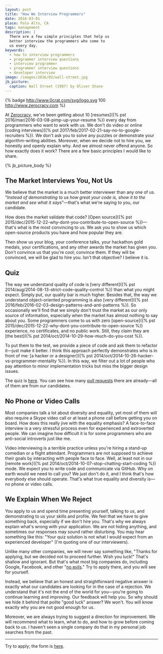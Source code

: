 ```yaml
---
layout: post
title: "How We Interview Programmers"
date: 2016-03-01
place: Palo Alto, CA
tags: management
description: |
  There are a few simple principles that help us
  better interview the programmers who come to
  us every day.
keywords:
  - how to interview programmers
  - programmer interview questions
  - interview programmer
  - programmer interview questions
  - developer interview
image: /images/2016/03/wall-street.jpg
jb_picture:
  caption: Wall Street (1987) by Oliver Stone
---
```


{% badge http://www.0crat.com/svg/logo.svg 100 http://www.zerocracy.com %}

At [Zerocracy](http://www.zerocracy.com), we've been getting
about 10 [resumes]({% pst 2016/mar/2016-03-08-pimp-up-your-resume %}) every day from programmers who want to work
with us. We don't do video or online
[coding interviews]({% pst 2017/feb/2017-02-21-say-no-to-google-recruiters %}). We don't
ask you to solve any puzzles or demonstrate your
algorithm-writing abilities. Moreover, when we decide not to
hire you, we honestly and openly explain why. And we almost
never offend anyone. So how exactly does it work?
There are a few basic principles I would like to share.

<!--more-->

{% jb_picture_body %}

## The Market Interviews You, Not Us

We believe that the market is a much better interviewer than
any one of us. "_Instead of demonstrating to us how great your
code is, show it to the market and see what it says_"&mdash;that's what
we're saying to you, our candidate.

How does the market validate that code?
[Open source]({% pst 2015/dec/2015-12-22-why-dont-you-contribute-to-open-source %})&mdash;that's what is the most convincing to us.
We ask you to show us which open-source products you have and how
popular they are.

Then show us your blog, your conference talks, your hackathon
gold medals, your certifications, and any other awards the market
has given you. Don't convince us that you're cool; convince them. If they
will be convinced, we will be glad to hire you. Isn't that objective?
I believe it is.

## Quiz

The way we understand quality of code is
[very different]({% pst 2014/aug/2014-08-13-strict-code-quality-control %})
than what you might
expect. Simply put, our quality bar is much higher. Besides that, the
way we understand object-oriented programming is also
[very different]({% pst 2016/feb/2016-02-03-design-patterns-and-anti-patterns %}).
So occasionally we'll find that we simply don't trust the market as our only
source of information, especially when the market has almost nothing to say about you.
Some programmers come to us with zero
[open-source]({% pst 2015/dec/2015-12-22-why-dont-you-contribute-to-open-source %}) experience, no certificates,
and no public work. Still, they claim they are
[the best]({% pst 2014/oct/2014-10-29-how-much-do-you-cost %}).

To put them to the test, we provide a piece of code and ask them to refactor it&mdash;just make
it better. I think this approach perfectly demonstrates who is in front of me:
[a hacker or a designer]({% pst 2014/oct/2014-10-26-hacker-vs-programmer-mentality %}).
In this way, we filter out a lot of people who pay attention to
minor implementation tricks but miss the bigger design issues.

The quiz is [here](https://github.com/teamed/quiz).
You can see how many
[pull requests](https://github.com/teamed/quiz/pulls)
there are already&mdash;all of them are from our candidates.

## No Phone or Video Calls

Most companies talk a lot about diversity and equality, yet most of them
will also require a Skype video call or at least a phone call before
getting you on board. How does this really jive with the equality emphasis? A face-to-face
interview is a very stressful process even for experienced and extroverted
people. We can imagine how difficult it is for some programmers who are
anti-social introverts just like me.

Video interviewing is a terrible practice unless you're hiring a
stand-up comedian or a flight attendant. Programmers are not supposed
to achieve their goals by interacting with people face to face. Well, at
least not in our [remote work]({% pst 2014/oct/2014-10-07-stop-chatting-start-coding %})
mode. We expect you to write code
and communicate via GitHub. Why on earth would we need to call you? We
just don't do it, and I think that's how everybody else should operate. That's
what true equality and diversity is&mdash;no phone or video calls.

## We Explain When We Reject

You apply to us and spend time presenting yourself, talking to us,
and demonstrating to us your skills and profile. We feel that we have
to give something back, especially if we don't hire you. That's why
we always explain what's wrong with your application. We are not
hiding anything, and sometimes our responses may sound rather
disturbing. You may hear something like this:
"Your quiz solution is not what I would expect from an experienced developer"
(I'm quoting one of our interviewers).

Unlike many other companies, we will never say something like,
"Thanks for applying, but we decided not to proceed further. Wish you
luck!" That's shallow and ignorant. But that's what most big companies
do, including Google, Facebook, and other
"[no evils](https://en.wikipedia.org/wiki/Don%27t_be_evil)." Try to
apply there, and you will see for yourself.

Instead, we believe that an honest and straightforward negative answer is exactly what
our candidates are looking for in the case of a rejection. We understand
that it's not the end of the world for you&mdash;you're going to continue
learning and improving. Our feedback will help you. So why should we
hide it behind that polite "good luck" answer? We won't. You will
know exactly why you are not good enough for us.

Moreover, we are always trying to suggest a direction for improvement. We will
recommend what to learn, what to do, and how to grow before coming back to us.
I haven't seen a single company do that in my personal job searches from the
past.

<hr/>

Try to apply; the form is [here](https://www.0crat.com/join).
